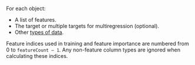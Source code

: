 
For each object:
- A list of features.
- The target or multiple targets for multiregression (optional).
- Other [types of data](../../../concepts/input-data_column-descfile.md).

Feature indices used in training and feature importance are numbered from 0 to `featureCount – 1`. Any non-feature column types are ignored when calculating these indices.
